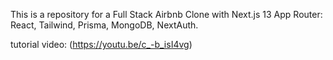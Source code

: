 

This is a repository for a Full Stack Airbnb Clone with Next.js 13 App Router: React, Tailwind, Prisma, MongoDB, NextAuth.

tutorial video: (https://youtu.be/c_-b_isI4vg)
